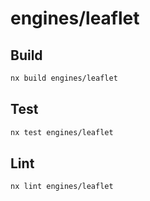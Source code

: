 # engines/leaflet

## Build

```sh
nx build engines/leaflet
```

## Test

```sh
nx test engines/leaflet
```

## Lint

```sh
nx lint engines/leaflet
```
